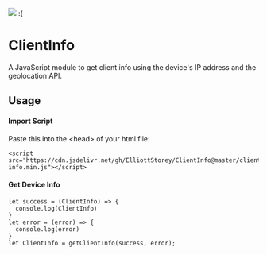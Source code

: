 [![](https://data.jsdelivr.com/v1/package/gh/ElliottStorey/ClientInfo/badge)](https://www.jsdelivr.com/package/gh/ElliottStorey/ClientInfo) :(
# ClientInfo
A JavaScript module to get client info using the device's IP address and the geolocation API.
## Usage
#### Import Script
Paste this into the \<head> of your html file:
```
<script src="https://cdn.jsdelivr.net/gh/ElliottStorey/ClientInfo@master/client-info.min.js"></script>
```
#### Get Device Info
```
let success = (ClientInfo) => {
  console.log(ClientInfo)
}
let error = (error) => {
  console.log(error)
}
let ClientInfo = getClientInfo(success, error);
```
